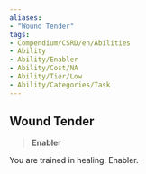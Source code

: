 ```yaml
---
aliases:
- "Wound Tender"
tags:
- Compendium/CSRD/en/Abilities
- Ability
- Ability/Enabler
- Ability/Cost/NA
- Ability/Tier/Low
- Ability/Categories/Task
---
```


  
## Wound Tender  
>**Enabler**
  
You are trained in healing. Enabler.